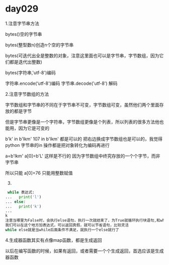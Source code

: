 # day029

1.注意字节串方法

bytes()空的字节串

bytes(整型数n)创造n个空的字节串

bytes(可迭代出全是整数的对象，注意这里面也可以是字节串，字节数组，因为它们都是迭代出整数)

bytes(字符串,'utf-8')编码

字符串.encode(‘utf-8')编码   字节串.decode('utf-8') 解码

2.注意字节数组的方法

字节数组和字节串的不同在于字节串不可变，字节数组可变，虽然他们两个里面存放的都是字节

但是字节串更像是一个字符串，字节数组更像是个列表，所以列表的很多方法他也能用，因为它是可变的

b'k' in b'lkm'  107 in b'lkm' 都是可以的  把右边换成字节数组也是可以的，我觉得python 字节串的in 操作都是把对象转化为编码再进行

a=b'lkm'  a[0]=b'L'    这样是不行的 因为字节数组中终究存放的一个个字节，而非字节串

所以只能 a[0]=76  只能用整数赋值

3.

```python
 while 表达式:         
...   print('l')
... else:
...   print('k')
... 
k
注意当哪里为False时，会执行else语句，执行一次就结束了，为True就循环执行块语句,和while i<7一样，每次都是试一下，但当我们while True的时候就永远固定了
我们可以在这个地方加表达式，可以返回真假，就可以节省语句，比较灵活
while else就是当while后面条件不满足，就执行一个else就行了
```

4.生成器函数其实有点像map函数，都是生成返回

以后在编写函数的时候，如果有返回，或者需要一个个生成返回，首选应该是生成器函数